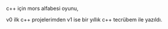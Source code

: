 c++ için mors alfabesi oyunu,

v0 ilk c++ projelerimden v1 ise bir yıllık c++ tecrübem ile yazıldı.
